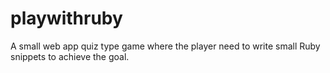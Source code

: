 playwithruby
============

A small web app quiz type game where the player need to write small Ruby snippets to achieve the goal.